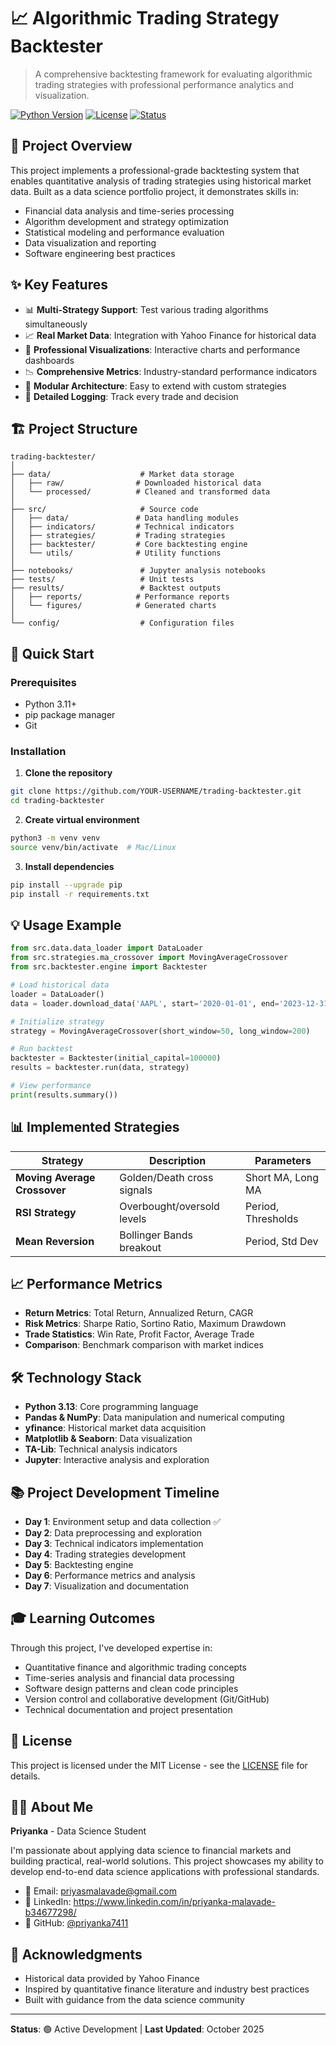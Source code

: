 # 📈 Algorithmic Trading Strategy Backtester

> A comprehensive backtesting framework for evaluating algorithmic trading strategies with professional performance analytics and visualization.

[![Python Version](https://img.shields.io/badge/python-3.13-blue.svg)](https://www.python.org/downloads/)
[![License](https://img.shields.io/badge/license-MIT-green.svg)](LICENSE)
[![Status](https://img.shields.io/badge/status-active-success.svg)]()

## 🎯 Project Overview

This project implements a professional-grade backtesting system that enables quantitative analysis of trading strategies using historical market data. Built as a data science portfolio project, it demonstrates skills in:

- Financial data analysis and time-series processing
- Algorithm development and strategy optimization
- Statistical modeling and performance evaluation
- Data visualization and reporting
- Software engineering best practices

## ✨ Key Features

- 📊 **Multi-Strategy Support**: Test various trading algorithms simultaneously
- 📈 **Real Market Data**: Integration with Yahoo Finance for historical data
- 🎨 **Professional Visualizations**: Interactive charts and performance dashboards
- 📉 **Comprehensive Metrics**: Industry-standard performance indicators
- 🔄 **Modular Architecture**: Easy to extend with custom strategies
- 📝 **Detailed Logging**: Track every trade and decision

## 🏗️ Project Structure

```
trading-backtester/
│
├── data/                    # Market data storage
│   ├── raw/                # Downloaded historical data
│   └── processed/          # Cleaned and transformed data
│
├── src/                     # Source code
│   ├── data/               # Data handling modules
│   ├── indicators/         # Technical indicators
│   ├── strategies/         # Trading strategies
│   ├── backtester/         # Core backtesting engine
│   └── utils/              # Utility functions
│
├── notebooks/               # Jupyter analysis notebooks
├── tests/                   # Unit tests
├── results/                 # Backtest outputs
│   ├── reports/            # Performance reports
│   └── figures/            # Generated charts
│
└── config/                  # Configuration files
```

## 🚀 Quick Start

### Prerequisites
- Python 3.11+ 
- pip package manager
- Git

### Installation

1. **Clone the repository**
```bash
git clone https://github.com/YOUR-USERNAME/trading-backtester.git
cd trading-backtester
```

2. **Create virtual environment**
```bash
python3 -m venv venv
source venv/bin/activate  # Mac/Linux
```

3. **Install dependencies**
```bash
pip install --upgrade pip
pip install -r requirements.txt
```

## 💡 Usage Example

```python
from src.data.data_loader import DataLoader
from src.strategies.ma_crossover import MovingAverageCrossover
from src.backtester.engine import Backtester

# Load historical data
loader = DataLoader()
data = loader.download_data('AAPL', start='2020-01-01', end='2023-12-31')

# Initialize strategy
strategy = MovingAverageCrossover(short_window=50, long_window=200)

# Run backtest
backtester = Backtester(initial_capital=100000)
results = backtester.run(data, strategy)

# View performance
print(results.summary())
```

## 📊 Implemented Strategies

| Strategy | Description | Parameters |
|----------|-------------|------------|
| **Moving Average Crossover** | Golden/Death cross signals | Short MA, Long MA |
| **RSI Strategy** | Overbought/oversold levels | Period, Thresholds |
| **Mean Reversion** | Bollinger Bands breakout | Period, Std Dev |

## 📈 Performance Metrics

- **Return Metrics**: Total Return, Annualized Return, CAGR
- **Risk Metrics**: Sharpe Ratio, Sortino Ratio, Maximum Drawdown
- **Trade Statistics**: Win Rate, Profit Factor, Average Trade
- **Comparison**: Benchmark comparison with market indices

## 🛠️ Technology Stack

- **Python 3.13**: Core programming language
- **Pandas & NumPy**: Data manipulation and numerical computing
- **yfinance**: Historical market data acquisition
- **Matplotlib & Seaborn**: Data visualization
- **TA-Lib**: Technical analysis indicators
- **Jupyter**: Interactive analysis and exploration

## 📚 Project Development Timeline

- **Day 1**: Environment setup and data collection ✅
- **Day 2**: Data preprocessing and exploration
- **Day 3**: Technical indicators implementation
- **Day 4**: Trading strategies development
- **Day 5**: Backtesting engine
- **Day 6**: Performance metrics and analysis
- **Day 7**: Visualization and documentation

## 🎓 Learning Outcomes

Through this project, I've developed expertise in:
- Quantitative finance and algorithmic trading concepts
- Time-series analysis and financial data processing
- Software design patterns and clean code principles
- Version control and collaborative development (Git/GitHub)
- Technical documentation and project presentation

## 📄 License

This project is licensed under the MIT License - see the [LICENSE](LICENSE) file for details.

## 👩‍💻 About Me

**Priyanka** - Data Science Student

I'm passionate about applying data science to financial markets and building practical, real-world solutions. This project showcases my ability to develop end-to-end data science applications with professional standards.

- 📧 Email: priyasmalavade@gmail.com
- 💼 LinkedIn: https://www.linkedin.com/in/priyanka-malavade-b34677298/
- 📱 GitHub: [@priyanka7411](https://github.com/priyanka7411)

## 🙏 Acknowledgments

- Historical data provided by Yahoo Finance
- Inspired by quantitative finance literature and industry best practices
- Built with guidance from the data science community

---

**Status**: 🟢 Active Development | **Last Updated**: October 2025